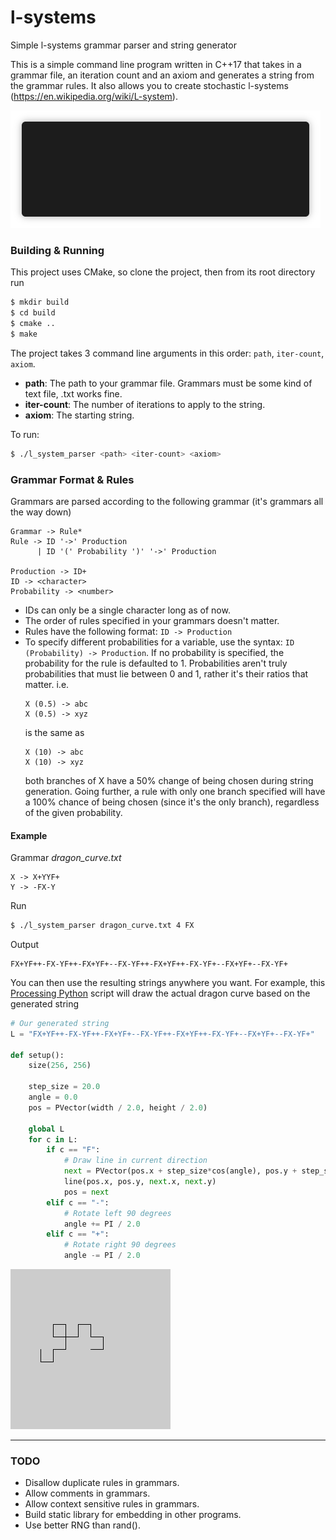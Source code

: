 # l-systems
Simple l-systems grammar parser and string generator

This is a simple command line program written in C++17 that takes in a grammar file, an iteration count and an axiom and generates a string from the grammar rules. It also allows you to create stochastic l-systems (https://en.wikipedia.org/wiki/L-system).

![Demo](demo/demo_gif.gif)

### Building & Running
This project uses CMake, so clone the project, then from its root directory run
``` Bash
$ mkdir build
$ cd build
$ cmake ..
$ make
```

The project takes 3 command line arguments in this order: `path`, `iter-count`, `axiom`.

- **path**: The path to your grammar file. Grammars must be some kind of text file, .txt works fine.
- **iter-count**: The number of iterations to apply to the string.
- **axiom**: The starting string.

To run:
``` Bash
$ ./l_system_parser <path> <iter-count> <axiom>
```

### Grammar Format & Rules

Grammars are parsed according to the following grammar (it's grammars all the way down)
```
Grammar -> Rule*
Rule -> ID '->' Production
      | ID '(' Probability ')' '->' Production

Production -> ID+
ID -> <character>
Probability -> <number>
``` 
- IDs can only be a single character long as of now.
- The order of rules specified in your grammars doesn't matter.
- Rules have the following format: `ID -> Production`
- To specify different probabilities for a variable, use the syntax: `ID (Probability) -> Production`. If no probability is specified, the probability for the rule is defaulted to 1. Probabilities aren't truly probabilities that must lie between 0 and 1, rather it's their ratios that matter. i.e. 
  ```
  X (0.5) -> abc
  X (0.5) -> xyz
  ```
  is the same as
  ```
  X (10) -> abc
  X (10) -> xyz
  ```
  both branches of X have a 50% change of being chosen during string generation. Going further, a rule with only one branch specified will have a 100% chance of being chosen (since it's the only branch), regardless of the given probability.

#### Example
Grammar *dragon_curve.txt*
```
X -> X+YYF+
Y -> -FX-Y
```
Run
``` Bash
$ ./l_system_parser dragon_curve.txt 4 FX
```
Output

```
FX+YF++-FX-YF++-FX+YF+--FX-YF++-FX+YF++-FX-YF+--FX+YF+--FX-YF+
```

You can then use the resulting strings anywhere you want. For example, this [Processing Python](https://py.processing.org/) script will draw the actual dragon curve based on the generated string
``` Python
# Our generated string
L = "FX+YF++-FX-YF++-FX+YF+--FX-YF++-FX+YF++-FX-YF+--FX+YF+--FX-YF+"

def setup():
    size(256, 256)
    
    step_size = 20.0
    angle = 0.0
    pos = PVector(width / 2.0, height / 2.0)
    
    global L
    for c in L:
        if c == "F":
			# Draw line in current direction
            next = PVector(pos.x + step_size*cos(angle), pos.y + step_size*sin(angle))
            line(pos.x, pos.y, next.x, next.y)
            pos = next
        elif c == "-":
			# Rotate left 90 degrees
            angle += PI / 2.0
        elif c == "+":
			# Rotate right 90 degrees
            angle -= PI / 2.0
```
![Generated Dragon Curve](demo/output.png)

---
### TODO
- Disallow duplicate rules in grammars.
- Allow comments in grammars.
- Allow context sensitive rules in grammars.
- Build static library for embedding in other programs.
- Use better RNG than rand().

